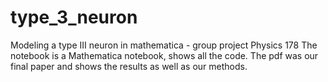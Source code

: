 # type_3_neuron
Modeling a type III neuron in mathematica - group project Physics 178
The notebook is a Mathematica notebook, shows all the code. The pdf was our final paper and shows the results as well as our methods.
